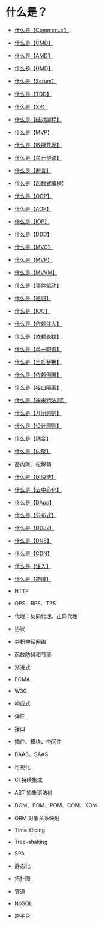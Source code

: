 # 什么是？

* [什么是【CommonJs】](./src/glossary/commonjs.md)
* [什么是【CMD】](./src/glossary/cmd.md)
* [什么是【AMD】](./src/glossary/amd.md)
* [什么是【UMD】](./src/glossary/umd.md)

* [什么是【Scrum】](./src/glossary/scrum.md)
* [什么是【TDD】](./src/glossary/tdd.md)
* [什么是【XP】](./src/glossary/xp.md)
* [什么是【结对编程】](./src/glossary/pair-programming.md)
* [什么是【MVP】](./src/glossary/mvp.md)
* [什么是【敏捷开发】](./src/glossary/agile-development.md)
* [什么是【单元测试】](./src/glossary/unit-test.md)
* [什么是【断言】](./src/glossary/assert.md)

* [什么是【函数式编程】](./src/glossary/functional-programming.md)
* [什么是【OOP】](./src/glossary/oop.md)
* [什么是【AOP】](./src/glossary/aop.md)
* [什么是【IOP】](./src/glossary/iop.md)
* [什么是【DDD】](./src/glossary/ddd.md)
* [什么是【MVC】](./src/glossary/mvx-mvc.md)
* [什么是【MVP】](./src/glossary/mvx-mvp.md)
* [什么是【MVVM】](./src/glossary/mvx-mvvm.md)
* [什么是【事件驱动】](./src/glossary/event-driven.md)

* [什么是【递归】](./src/glossary/recursion.md)
* [什么是【IOC】](./src/glossary/ioc.md)
* [什么是【依赖注入】](./src/glossary/ioc-di.md)
* [什么是【依赖查找】](./src/glossary/ioc-dl.md)
* [什么是【单一职责】](./src/glossary/dp-srp.md)
* [什么是【里氏替换】](./src/glossary/dp-lsp.md)
* [什么是【依赖倒置】](./src/glossary/dp-dip.md)
* [什么是【接口隔离】](./src/glossary/dp-isp.md)
* [什么是【迪米特法则】](./src/glossary/dp-lod.md)
* [什么是【开闭原则】](./src/glossary/dp-ocd.md)
* [什么是【设计原则】](./src/glossary/dp-def.md)
* [什么是【耦合】](./src/glossary/coupling.md)
* [什么是【内聚】](./src/glossary/cohesion.md)
* 高内聚、松解耦

* [什么是【区块链】](./src/glossary/blockchain.md)
* [什么是【去中心化】](./src/glossary/decentralization.md)
* [什么是【DApp】](./src/glossary/dapp.md)
* [什么是【分布式】](./src/glossary/distributed.md)

* [什么是【DDos】](./src/glossary/ddos.md)
* [什么是【DNS】](./src/glossary/dns.md)
* [什么是【CDN】](./src/glossary/cdn.md)

* [什么是【注入】](./src/glossary/injection.md)
* [什么是【跨域】](./src/glossary/cors.md)
* HTTP
* QPS、RPS、TPS
* 代理：反向代理、正向代理
* 协议

* 卷积神经网络
* 函数防抖和节流
* 渐进式
* ECMA
* W3C
* 响应式
* 弹性
* 接口
* 插件、模块、中间件
* BAAS、SAAS
* 可视化
* CI 持续集成 
* AST 抽象语法树
* DOM、BOM、POM、COM、XOM
* ORM 对象关系映射
* Time Slicing
* Tree-shaking
* SPA
* 静态化
* 拓扑图
* 管道
* NoSQL
* 跨平台
